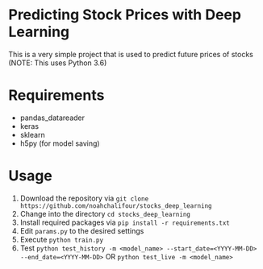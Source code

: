 # Predicting Stock Prices with Deep Learning
This is a very simple project that is used to predict future prices of stocks (NOTE: This uses Python 3.6)

# Requirements
- pandas_datareader
- keras
- sklearn
- h5py (for model saving)

# Usage
1. Download the repository via `git clone https://github.com/noahchalifour/stocks_deep_learning`
2. Change into the directory `cd stocks_deep_learning`
3. Install required packages via `pip install -r requirements.txt`
4. Edit `params.py` to the desired settings
5. Execute `python train.py`
6. Test `python test_history -m <model_name> --start_date=<YYYY-MM-DD> --end_date=<YYYY-MM-DD>` OR `python test_live -m <model_name>`
